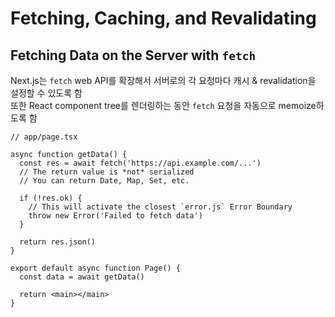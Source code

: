 # Fetching, Caching, and Revalidating

## Fetching Data on the Server with `fetch`

Next.js는 `fetch` web API를 확장해서 서버로의 각 요청마다 캐시 & revalidation을 설정할 수 있도록 함  
또한 React component tree를 렌더링하는 동안 `fetch` 요청을 자동으로 memoize하도록 함

```
// app/page.tsx

async function getData() {
  const res = await fetch('https://api.example.com/...')
  // The return value is *not* serialized
  // You can return Date, Map, Set, etc.

  if (!res.ok) {
    // This will activate the closest `error.js` Error Boundary
    throw new Error('Failed to fetch data')
  }

  return res.json()
}

export default async function Page() {
  const data = await getData()

  return <main></main>
}
```
